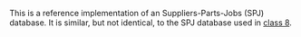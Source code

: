 This is a reference implementation of an Suppliers-Parts-Jobs (SPJ) database.
It is similar, but not identical, to the SPJ database used in
[class 8](https://cs.calvin.edu/courses/cs/262/kvlinden/08is/class.html).